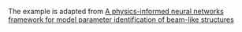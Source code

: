The example is adapted from [A physics-informed neural networks framework for model parameter identification of beam-like structures](https://doi.org/10.1016/j.ymssp.2024.112189)
